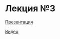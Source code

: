 # Лекция №3

[Презентация](pres/03-traits.pdf)

[Видео](https://www.youtube.com/watch?v=saiNKO_Kit4)

